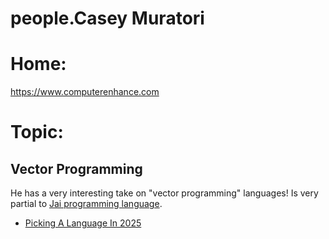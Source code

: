 # people.Casey Muratori
# Home:
https://www.computerenhance.com

# Topic:
## Vector Programming
He has a very interesting take on "vector programming" languages! Is very partial to [Jai programming language](https://github.com/Source-Graph/Jai.Language).
- [Picking A Language In 2025](https://youtu.be/xTgO6PpMnhk)

